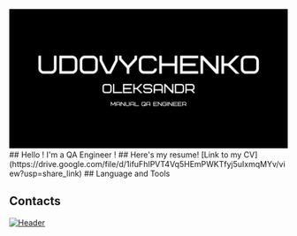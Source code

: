<img src="https://github.com/HeavyO/HeavyO/blob/main/Udovychenko.png" alt="" style="pointer-events: none;">
## Hello ! I'm a QA Engineer !
## Here's my resume!
[Link to my CV](https://drive.google.com/file/d/1ifuFhIPVT4Vq5HEmPWKTfyj5uIxmqMYv/view?usp=share_link)
## Language and Tools

## Contacts
[![Header](https://img.shields.io/badge/-telegram-%230088cc)](https://t.me/xN1LU)
